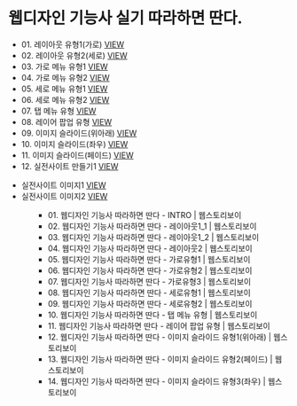 

<h1>웹디자인 기능사 실기 따라하면 딴다.</h1>
<ul>
  <li>01. 레이아웃 유형1(가로) <a href="https://webstoryboy.github.io/webd/webd01.html">VIEW</a></li>
  <li>02. 레이아웃 유형2(세로) <a href="https://webstoryboy.github.io/webd/webd02.html">VIEW</a></li>
  <li>03. 가로 메뉴 유형1 <a href="https://webstoryboy.github.io/webd/webd03.html">VIEW</a></li>
  <li>04. 가로 메뉴 유형2 <a href="https://webstoryboy.github.io/webd/webd04.html">VIEW</a></li>
  <li>05. 세로 메뉴 유형1 <a href="https://webstoryboy.github.io/webd/webd05.html">VIEW</a></li>
  <li>06. 세로 메뉴 유형2 <a href="https://webstoryboy.github.io/webd/webd06.html">VIEW</a></li>
  <li>07. 탭 메뉴 유형 <a href="https://webstoryboy.github.io/webd/webd07.html">VIEW</a></li>
  <li>08. 레이어 팝업 유형 <a href="https://webstoryboy.github.io/webd/webd09.html">VIEW</a></li>
  <li>09. 이미지 슬라이드(위아래) <a href="https://webstoryboy.github.io/webd/webd10.html">VIEW</a></li>
  <li>10. 이미지 슬라이드(좌우) <a href="https://webstoryboy.github.io/webd/webd11.html">VIEW</a></li>
  <li>11. 이미지 슬라이드(페이드) <a href="https://webstoryboy.github.io/webd/webd12.html">VIEW</a></li>
  <li>12. 실전사이트 만들기1 <a href="https://webstoryboy.github.io/webd/webd13.html">VIEW</a></li>
</ul>

<ul>
  <li>실전사이트 이미지1 <a href="https://webstoryboy.github.io/webd/Coding_img1.jpg">VIEW</a></li>
  <li>실전사이트 이미지2 <a href="https://webstoryboy.github.io/webd/Coding_img2.jpg">VIEW</a></li>
<ul>


<ul>
  <li>01. 웹디자인 기능사 따라하면 딴다 - INTRO | 웹스토리보이</li>
  <li>02. 웹디자인 기능사 따라하면 딴다 - 레이아웃1_1 | 웹스토리보이</li>
  <li>03. 웹디자인 기능사 따라하면 딴다 - 레이아웃1_2 | 웹스토리보이</li>
  <li>04. 웹디자인 기능사 따라하면 딴다 - 레이아웃2 | 웹스토리보이</li>
  <li>05. 웹디자인 기능사 따라하면 딴다 - 가로유형1 | 웹스토리보이</li>
  <li>06. 웹디자인 기능사 따라하면 딴다 - 가로유형2 | 웹스토리보이</li>
  <li>07. 웹디자인 기능사 따라하면 딴다 - 가로유형3 | 웹스토리보이</li>
  <li>08. 웹디자인 기능사 따라하면 딴다 - 세로유형1 | 웹스토리보이</li>
  <li>09. 웹디자인 기능사 따라하면 딴다 - 세로유형2 | 웹스토리보이</li>
  <li>10. 웹디자인 기능사 따라하면 딴다 - 탭 메뉴 유형 | 웹스토리보이</li>
  <li>11. 웹디자인 기능사 따라하면 딴다 - 레이어 팝업 유형 | 웹스토리보이</li>
  <li>12. 웹디자인 기능사 따라하면 딴다 - 이미지 슬라이드 유형1(위아래) | 웹스토리보이</li>
  <li>13. 웹디자인 기능사 따라하면 딴다 - 이미지 슬라이드 유형2(페이드) | 웹스토리보이</li>
  <li>14. 웹디자인 기능사 따라하면 딴다 - 이미지 슬라이드 유형3(좌우) | 웹스토리보이</li>
</ul>
